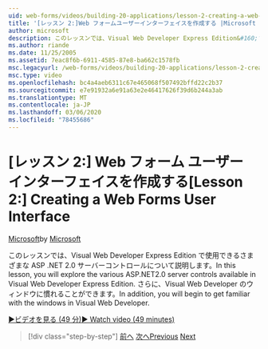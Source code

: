 ```yaml
---
uid: web-forms/videos/building-20-applications/lesson-2-creating-a-web-forms-user-interface
title: '[レッスン 2:]Web フォームユーザーインターフェイスを作成する |Microsoft Docs'
author: microsoft
description: このレッスンでは、Visual Web Developer Express Edition&#160;で使用できるさまざまな ASP.NET 2.0 サーバーコントロールについて説明します。 さらに、最初に...
ms.author: riande
ms.date: 11/25/2005
ms.assetid: 7eac8f6b-6911-4585-87e8-ba662c1578fb
msc.legacyurl: /web-forms/videos/building-20-applications/lesson-2-creating-a-web-forms-user-interface
msc.type: video
ms.openlocfilehash: bc4a4aeb6311c67e465068f507492bffd22c2b37
ms.sourcegitcommit: e7e91932a6e91a63e2e46417626f39d6b244a3ab
ms.translationtype: MT
ms.contentlocale: ja-JP
ms.lasthandoff: 03/06/2020
ms.locfileid: "78455686"
---
```

# <a name="lesson-2-creating-a-web-forms-user-interface"></a><span data-ttu-id="cfb07-104">[レッスン 2:] Web フォーム ユーザー インターフェイスを作成する</span><span class="sxs-lookup"><span data-stu-id="cfb07-104">[Lesson 2:] Creating a Web Forms User Interface</span></span>

<span data-ttu-id="cfb07-105">[Microsoft](https://github.com/microsoft)</span><span class="sxs-lookup"><span data-stu-id="cfb07-105">by [Microsoft](https://github.com/microsoft)</span></span>

<span data-ttu-id="cfb07-106">このレッスンでは、Visual Web Developer Express Edition で使用できるさまざまな ASP .NET 2.0 サーバーコントロールについて説明します。</span><span class="sxs-lookup"><span data-stu-id="cfb07-106">In this lesson, you will explore the various ASP.NET2.0 server controls available in Visual Web Developer Express Edition.</span></span> <span data-ttu-id="cfb07-107">さらに、Visual Web Developer のウィンドウに慣れることができます。</span><span class="sxs-lookup"><span data-stu-id="cfb07-107">In addition, you will begin to get familiar with the windows in Visual Web Developer.</span></span>

[<span data-ttu-id="cfb07-108">&#9654;ビデオを見る (49 分)</span><span class="sxs-lookup"><span data-stu-id="cfb07-108">&#9654; Watch video (49 minutes)</span></span>](https://channel9.msdn.com/Blogs/ASP-NET-Site-Videos/lesson-2-creating-a-web-forms-user-interface)

> [!div class="step-by-step"]
> <span data-ttu-id="cfb07-109">[前へ](lesson-1-getting-started-with-visual-web-developer-express.md)
> [次へ](lesson-3-understanding-more-about-events-and-postback.md)</span><span class="sxs-lookup"><span data-stu-id="cfb07-109">[Previous](lesson-1-getting-started-with-visual-web-developer-express.md)
[Next](lesson-3-understanding-more-about-events-and-postback.md)</span></span>
